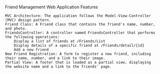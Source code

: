 Friend Management Web Application
Features

    MVC Architecture: The application follows the Model-View-Controller (MVC) design pattern.
    Friend Class: A Friend class that contains the friend's name, number, and photo.
    FriendsController: A controller named FriendsController that performs the following operations:
        Display a list of friends at /Friends/List
        Display details of a specific friend at /Friends/detail/{id}
        Add a new friend
    New Friend Registration: A form to register a new friend, including their name, number, and a link to their image.
    Partial View: A footer that is loaded as a partial view, displaying the website name and a link to the friends' page.
